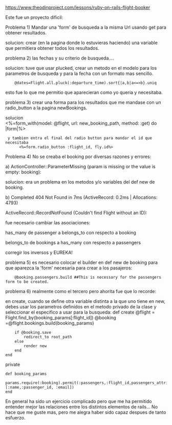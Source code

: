 https://www.theodinproject.com/lessons/ruby-on-rails-flight-booker

Este fue un proyecto dificil:

Problema 1) Mandar una 'form' de busqueda a la misma Url usando get para obtener resultados.

solucion: crear (en la pagina donde lo estuvieras haciendo) una variable que permitiera obtener todos los resultados.

problema 2) las fechas y su criterio de busqueda....


solucion: tuve que usar plucked, crear un metodo en el modelo para los parametros de busqueda y para la fecha con un formato mas sencillo.

        @dates=Flight.all.pluck(:departure_time).sort{|a,b|a<=>b}.uniq

esto fue lo que me permitio que aparecieran como yo queria y necesitaba.

problema 3) crear una forma para los resultados que me mandase con un radio_button a la pagina newBookings.

solucion    
     <%=form_with(model: @flight, url:          new_booking_path, method: :get) do |form|%>

     y tambien entra el final del radio button para mandar el id que necesitaba    
          <%=form.radio_button :flight_id, fly.id%>

Problema 4) No se creaba el booking por diversas razones y errores: 

a)
ActionController::ParameterMissing (param is missing or the value is empty: booking):

solucion: era un problema en los metodos y/o variables del def new de booking.


b)
Completed 404 Not Found in 7ms (ActiveRecord: 0.2ms | Allocations: 4793)



ActiveRecord::RecordNotFound (Couldn't find Flight without an ID):


fue necesario cambiar las asociaciones:

has_many de passenger a belongs_to con respecto a booking

belongs_to de bookings a has_many con respecto a passengers

corregir los inversos y EUREKA!


problema 5) es necesario colocar el builder en def new de booking para que aparezca la 'form' necesaria para crear a los pasajeros: 

        @booking.passengers.build ##This is necessary for the passengers form to be created.

problema 6) realmente como el tercero pero ahorita fue que lo recorde:

en create, cuando se define otra variable distinta a la que uno tiene en new, debes usar los parametros definidos en el metodo privado de la clase y seleccionar el especifico a usar para la busqueda: 
        def create
        @flight = Flight.find_by(booking_params[:flight_id])
        @booking =@flight.bookings.build(booking_params)

        if @booking.save
            redirect_to root_path
        else
            render new
        end
    end


   private



    def booking_params
        params.require(:booking).permit(:passengers,:flight_id,passengers_attributes: [:name,:passenger_id, :email])
    end


En general ha sido un ejercicio complicado pero que me ha permitido entender mejor las relaciones entre los distintos elementos de rails... No hace que me guste mas, pero me alegra haber sido capaz despues de tanto esfuerzo.

